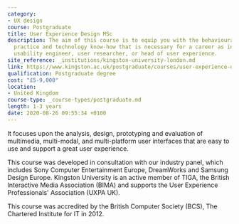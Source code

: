 ```yaml
---
category:
- UX design
course: Postgraduate
title: User Experience Design MSc
description: The aim of this course is to equip you with the behavioural theory, design
  practice and technology know-how that is necessary for a career as interaction designer,
  usability engineer, user researcher, or head of user experience.
site_reference: _institutions/kingston-university-london.md
link: https://www.kingston.ac.uk/postgraduate/courses/user-experience-design-msc/
qualification: Postgraduate degree
cost: "£5-9,000"
location:
- United Kingdom
course-type: _course-types/postgraduate.md
length: 1-3 years
date: 2020-08-26 09:55:34 +0100
---
```

It focuses upon the analysis, design, prototyping and evaluation of multimedia, multi-modal, and multi-platform user interfaces that are easy to use and support a great user experience.

This course was developed in consultation with our industry panel, which includes Sony Computer Entertainment Europe, DreamWorks and Samsung Design Europe. Kingston University is an active member of TIGA, the British Interactive Media Association (BIMA) and supports the User Experience Professionals' Association (UXPA UK).

This course was accredited by the British Computer Society (BCS), The Chartered Institute for IT in 2012.